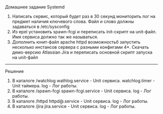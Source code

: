 Домашнее задание
Systemd
1. Написать сервис, который будет раз в 30 секунд мониторить лог на предмет наличия ключевого слова. Файл и слово должны задаваться в /etc/sysconfig
2. Из epel установить spawn-fcgi и переписать init-скрипт на unit-файл. Имя сервиса должно так же называться.
3. Дополнить юнит-файл apache httpd возможностьб запустить несколько инстансов сервера с разными конфигами
4*. Скачать демо-версию Atlassian Jira и переписать основной скрипт запуска на unit-файл

______

Решение

1. В каталоге /watchlog
wathlog.service - Unit сервиса.
watchlog.timer - Unit таймера.
log -  Лог работы.
2. В каталоге /spawn-fcgi
spawn-fcgi.service - Unit сервиса.
log - Лог работы.
3. В каталоге /httpd
httpd@.service - Unit сервиса.
log - Лог работы.
4. В каталоге /jira
jira.service - Unit сервиса.
log - Лог работы.

